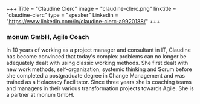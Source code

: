 +++
Title = "Claudine Clerc"
image = "claudine-clerc.png"
linktitle = "claudine-clerc"
type = "speaker"
Linkedin = "https://www.linkedin.com/in/claudine-clerc-a9920188/"
+++

### monum GmbH, Agile Coach
In 10 years of working as a project manager and consultant in IT, Claudine has become convinced that today's complex problems can no longer be adequately dealt with using classic working methods. She first dealt with new work methods, self-organization, systemic thinking and Scrum before she completed a postgraduate degree in Change Management and was trained as a Holacracy Facilitator. Since three years she is coaching teams and managers in their various transformation projects towards Agile. She is a partner at monum GmbH.
